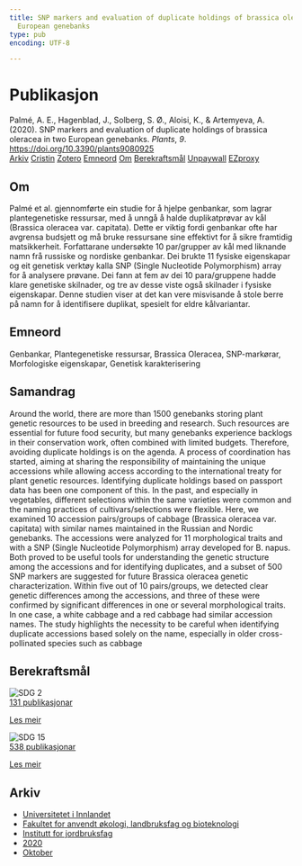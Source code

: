 ```yaml
---
title: SNP markers and evaluation of duplicate holdings of brassica oleracea in two
  European genebanks
type: pub
encoding: UTF-8

---
```

<h1>Publikasjon</h1>
<article id="csl-bib-container-88TWKQJT" class="csl-bib-container">
  <div class="csl-bib-body"> <div class="csl-entry">Palmé, A. E., Hagenblad, J., Solberg, S. Ø., Aloisi, K., &#38; Artemyeva, A. (2020). SNP markers and evaluation of duplicate holdings of brassica oleracea in two European genebanks. <i>Plants</i>, <i>9</i>. <a href="https://doi.org/10.3390/plants9080925">https://doi.org/10.3390/plants9080925</a></div> </div>
  <div class="csl-bib-buttons">
    <a href="#taxonomy-article-88TWKQJT" alt="archive" class="csl-bib-button">Arkiv</a>
    <a href="https://app.cristin.no/results/show.jsf?id=1838334" alt="Cristin" class="csl-bib-button">Cristin</a>
    <a href="http://zotero.org/groups/5881554/items/88TWKQJT" alt="Zotero" class="csl-bib-button">Zotero</a>
    <a href="#keywords-article-88TWKQJT" alt="keywords" class="csl-bib-button">Emneord</a>
    <a href="#about-article-88TWKQJT" alt="about_pub" class="csl-bib-button">Om</a>
    <a href="#sdg-article-88TWKQJT" alt="sdg" class="csl-bib-button">Berekraftsmål</a>
    <a href="https://www.mdpi.com/2223-7747/9/8/925/pdf" alt="Unpaywall" class="csl-bib-button">Unpaywall</a>
    <a href="https://www.mdpi.com/2223-7747/9/8/925/pdf" alt="EZproxy" class="csl-bib-button">EZproxy</a>
  </div>
  <div id="csl-bib-meta-container-88TWKQJT"></div>
</article>
<div id="csl-bib-meta-88TWKQJT" class="csl-bib-meta">
  <article id="about-article-88TWKQJT" class="about_pub-article">
    <h1>Om</h1>
    Palmé et al. gjennomførte ein studie for å hjelpe genbankar, som lagrar plantegenetiske ressursar, med å unngå å halde duplikatprøvar av kål (Brassica oleracea var. capitata). Dette er viktig fordi genbankar ofte har avgrensa budsjett og må bruke ressursane sine effektivt for å sikre framtidig matsikkerheit. Forfattarane undersøkte 10 par/grupper av kål med liknande namn frå russiske og nordiske genbankar. Dei brukte 11 fysiske eigenskapar og eit genetisk verktøy kalla SNP (Single Nucleotide Polymorphism) array for å analysere prøvane. Dei fann at fem av dei 10 para/gruppene hadde klare genetiske skilnader, og tre av desse viste også skilnader i fysiske eigenskapar. Denne studien viser at det kan vere misvisande å stole berre på namn for å identifisere duplikat, spesielt for eldre kålvariantar.
  </article>
  <article id="keywords-article-88TWKQJT" class="keywords-article">
    <h1>Emneord</h1>
    Genbankar, Plantegenetiske ressursar, Brassica Oleracea, SNP-markørar, Morfologiske eigenskapar, Genetisk karakterisering
  </article>
  <article id="abstract-article-88TWKQJT" class="abstract-article">
    <h1>Samandrag</h1>
    Around the world, there are more than 1500 genebanks storing plant genetic resources to be used in breeding and research. Such resources are essential for future food security, but many genebanks experience backlogs in their conservation work, often combined with limited budgets. Therefore, avoiding duplicate holdings is on the agenda. A process of coordination has started, aiming at sharing the responsibility of maintaining the unique accessions while allowing access according to the international treaty for plant genetic resources. Identifying duplicate holdings based on passport data has been one component of this. In the past, and especially in vegetables, different selections within the same varieties were common and the naming practices of cultivars/selections were flexible. Here, we examined 10 accession pairs/groups of cabbage (Brassica oleracea var. capitata) with similar names maintained in the Russian and Nordic genebanks. The accessions were analyzed for 11 morphological traits and with a SNP (Single Nucleotide Polymorphism) array developed for B. napus. Both proved to be useful tools for understanding the genetic structure among the accessions and for identifying duplicates, and a subset of 500 SNP markers are suggested for future Brassica oleracea genetic characterization. Within five out of 10 pairs/groups, we detected clear genetic differences among the accessions, and three of these were confirmed by significant differences in one or several morphological traits. In one case, a white cabbage and a red cabbage had similar accession names. The study highlights the necessity to be careful when identifying duplicate accessions based solely on the name, especially in older cross-pollinated species such as cabbage
  </article>
  <article id="sdg-article-88TWKQJT" class="sdg-article">
    <h1>Berekraftsmål</h1>
    <div class="sdg-container"><div id="sdg2" class="sdg">
        <img src="{{< params subfolder >}}images/sdg/sdg02_nn.png" class="image" alt="SDG 2">
        <div class="sdg-overlay">
          <a href="{{< params subfolder >}}nn/archive/?sdg=2#archive" class="sdg-publication-count"><span>131</span> publikasjonar</a>
          <p><a href="https://fn.no/om-fn/fns-baerekraftsmaal/utrydde-sult?lang=nno-NO" class="sdg-read-more">Les meir</a></p>
        </div>
      </div> <div id="sdg15" class="sdg">
        <img src="{{< params subfolder >}}images/sdg/sdg15_nn.png" class="image" alt="SDG 15">
        <div class="sdg-overlay">
          <a href="{{< params subfolder >}}nn/archive/?sdg=15#archive" class="sdg-publication-count"><span>538</span> publikasjonar</a>
          <p><a href="https://fn.no/om-fn/fns-baerekraftsmaal/livet-paa-land?lang=nno-NO" class="sdg-read-more">Les meir</a></p>
        </div>
      </div></div>
  </article>
  <article id="taxonomy-article-88TWKQJT" class="taxonomy-article">
    <h1>Arkiv</h1>
    <ul>
      <li><a href="{{< params subfolder >}}nn/archive/?key=3DCRN523">Universitetet i Innlandet</a></li>
      <li><a href="{{< params subfolder >}}nn/archive/?key=T77LXH6D">Fakultet for anvendt økologi, landbruksfag og bioteknologi</a></li>
      <li><a href="{{< params subfolder >}}nn/archive/?key=SSN4QLEC">Institutt for jordbruksfag</a></li>
      <li><a href="{{< params subfolder >}}nn/archive/?key=3INSGD8V">2020</a></li>
      <li><a href="{{< params subfolder >}}nn/archive/?key=3EKEMBHD">Oktober</a></li>
    </ul>
  </article>
</div>
